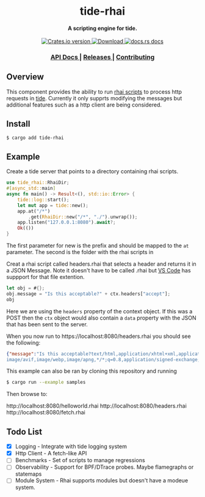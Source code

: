 <h1 align="center">tide-rhai</h1>
<div align="center">
  <strong>
    A scripting engine for tide.
  </strong>
</div>

<br />

<div align="center">
  <!-- Crates version -->
  <a href="https://crates.io/crates/tide-rhai">
    <img src="https://img.shields.io/crates/v/tide-rhai.svg?style=flat-square"
    alt="Crates.io version" />
  </a>
  <!-- Downloads -->
  <a href="https://crates.io/crates/tide-rhai">
    <img src="https://img.shields.io/crates/d/tide-rhai.svg?style=flat-square"
      alt="Download" />
  </a>
  <!-- docs.rs docs -->
  <a href="https://docs.rs/tide-rhai">
    <img src="https://img.shields.io/badge/docs-latest-blue.svg?style=flat-square"
      alt="docs.rs docs" />
  </a>
</div>

<div align="center">
  <h3>
    <a href="https://docs.rs/tide-rhai">
      API Docs
    </a>
    <span> | </span>
    <a href="https://github.com/no9/tide-rhai/releases">
      Releases
    </a>
    <span> | </span>
    <a href="https://github.com/no9/tide-rhai/blob/master.github/CONTRIBUTING.md">
      Contributing
    </a>
  </h3>
</div>

## Overview

This component provides the ability to run [rhai scripts](https://github.com/rhaiscript/rhai) to process http requests in [tide](https://github.com/http-rs/tide).
Currently it only supprts modifying the messages but additional features such as a http client are being considered.

## Install 
```
$ cargo add tide-rhai
```

## Example

Create a tide server that points to a directory containing rhai scripts.

```rust
use tide_rhai::RhaiDir;
#[async_std::main]
async fn main() -> Result<(), std::io::Error> {
    tide::log::start();
    let mut app = tide::new();
    app.at("/*")
        .get(RhaiDir::new("/*", "./").unwrap());
    app.listen("127.0.0.1:8080").await?;
    Ok(())
}
```
The first parameter for new is the prefix and should be mapped to the `at` parameter. 
The second is the folder with the rhai scripts in 

Creat a rhai script called headers.rhai that selects a header and returns it in a JSON Message.
Note it doesn't have to be called .rhai but [VS Code](https://marketplace.visualstudio.com/items?itemName=Aster.vscode-rhai) has suppport for that file extention.

```rust
let obj = #{};
obj.message = "Is this acceptable?" + ctx.headers["accept"];
obj
```
Here we are using the `headers` property of the context object. If this was a POST then the `ctx` object would also contain a `data` property with the JSON that has been sent to the server.


When you now run to https://localhost:8080/headers.rhai you should see the following:
```json
{"message":"Is this acceptable?text/html,application/xhtml+xml,application/xml;q=0.9,
image/avif,image/webp,image/apng,*/*;q=0.8,application/signed-exchange;v=b3;q=0.9"}
```
This example can also be ran by cloning this repository and running 

```bash
$ cargo run --example samples
```

Then browse to: 

http://localhost:8080/helloworld.rhai
http://localhost:8080/headers.rhai
http://localhost:8080/fetch.rhai



## Todo List

- [x] Logging - Integrate with tide logging system
- [x] Http Client - A fetch-like API
- [ ] Benchmarks - Set of scripts to manage regressions
- [ ] Observability - Support for BPF/DTrace probes. Maybe flamegraphs or statemaps
- [ ] Module System - Rhai supports modules but doesn't have a modeue system.
